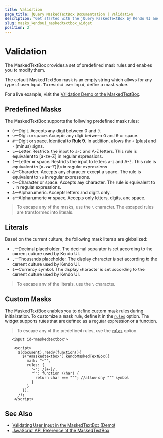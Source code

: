 ```yaml
---
title: Validation
page_title: jQuery MaskedTextBox Documentation | Validation
description: "Get started with the jQuery MaskedTextBox by Kendo UI and use its predefined and custom masks."
slug: masks_kendoui_maskedtextbox_widget
position: 2
---
```


# Validation

The MaskedTextBox provides a set of predefined mask rules and enables you to modify them.

The default MaskedTextBox mask is an empty string which allows for any type of user input. To restrict user input, define a mask value.

For a live example, visit the [Validation Demo of the MaskedTextBox](https://demos.telerik.com/kendo-ui/maskedtextbox/validation).


## Predefined Masks

The MaskedTextBox supports the following predefined mask rules:
- `0`&mdash;Digit. Accepts any digit between 0 and 9.
- `9`&mdash;Digit or space. Accepts any digit between 0 and 9 or space.
- `#`&mdash;Digit or space. Identical to **Rule 9**. In addition, allows the `+` (plus) and `-` (minus) signs.
- `L`&mdash;Letter. Restricts the input to a-z and A-Z letters. This rule is equivalent to [a-zA-Z] in regular expressions.
- `?`&mdash;Letter or space. Restricts the input to letters a-z and A-Z. This rule is equivalent to [a-zA-Z]|\s in regular expressions.
- `&`&mdash;Character. Accepts any character except a space. The rule is equivalent to `\S` in regular expressions.
- `C`&mdash;Character or space. Accepts any character. The rule is equivalent to `.` in regular expressions.
- `A`&mdash;Alphanumeric. Accepts letters and digits only.
- `a`&mdash;Alphanumeric or space. Accepts only letters, digits, and space.

> To escape any of the masks, use the `\` character. The escaped rules are transformed into literals.

## Literals

Based on the current culture, the following mask literals are globalized:
- `.`&mdash;Decimal placeholder. The decimal separator is set according to the current culture used by Kendo UI.
- `,`&mdash;Thousands placeholder. The display character is set according to the current culture used by Kendo UI.
- `$`&mdash;Currency symbol. The display character is set according to the current culture used by Kendo UI.

> To escape any of the literals, use the `\` character.

## Custom Masks

The MaskedTextBox enables you to define custom mask rules during initialization. To customize a mask rule, define it in the [`rules`](/api/web/maskedtextbox#configuration-rules) option. The widget supports rules that are defined as a regular expression or a function.

> To escape any of the predefined rules, use the [`rules`](/api/web/maskedtextbox#configuration-rules) option.

```dojo
   <input id="maskedtextbox">

    <script>
      $(document).ready(function(){
        $("#maskedtextbox").kendoMaskedTextBox({
          mask: "~^",
          rules: {
            "~": /[+-]/,
            "^": function (char) {
              return char === "^"; //allow ony "^" symbol
            }
          }
        });
      });
    </script>
```

## See Also

* [Validating User Input in the MaskedTextBox (Demo)](https://demos.telerik.com/kendo-ui/maskedtextbox/validation)
* [JavaScript API Reference of the MaskedTextBox](/api/javascript/ui/maskedtextbox)
